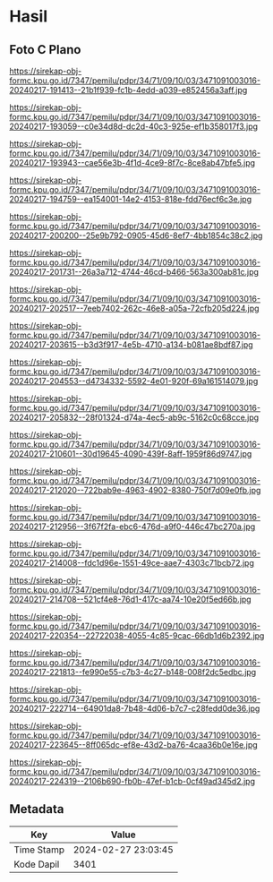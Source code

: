 # Hasil

## Foto C Plano

https://sirekap-obj-formc.kpu.go.id/7347/pemilu/pdpr/34/71/09/10/03/3471091003016-20240217-191413--21b1f939-fc1b-4edd-a039-e852456a3aff.jpg

https://sirekap-obj-formc.kpu.go.id/7347/pemilu/pdpr/34/71/09/10/03/3471091003016-20240217-193059--c0e34d8d-dc2d-40c3-925e-ef1b358017f3.jpg

https://sirekap-obj-formc.kpu.go.id/7347/pemilu/pdpr/34/71/09/10/03/3471091003016-20240217-193943--cae56e3b-4f1d-4ce9-8f7c-8ce8ab47bfe5.jpg

https://sirekap-obj-formc.kpu.go.id/7347/pemilu/pdpr/34/71/09/10/03/3471091003016-20240217-194759--ea154001-14e2-4153-818e-fdd76ecf6c3e.jpg

https://sirekap-obj-formc.kpu.go.id/7347/pemilu/pdpr/34/71/09/10/03/3471091003016-20240217-200200--25e9b792-0905-45d6-8ef7-4bb1854c38c2.jpg

https://sirekap-obj-formc.kpu.go.id/7347/pemilu/pdpr/34/71/09/10/03/3471091003016-20240217-201731--26a3a712-4744-46cd-b466-563a300ab81c.jpg

https://sirekap-obj-formc.kpu.go.id/7347/pemilu/pdpr/34/71/09/10/03/3471091003016-20240217-202517--7eeb7402-262c-46e8-a05a-72cfb205d224.jpg

https://sirekap-obj-formc.kpu.go.id/7347/pemilu/pdpr/34/71/09/10/03/3471091003016-20240217-203615--b3d3f917-4e5b-4710-a134-b081ae8bdf87.jpg

https://sirekap-obj-formc.kpu.go.id/7347/pemilu/pdpr/34/71/09/10/03/3471091003016-20240217-204553--d4734332-5592-4e01-920f-69a161514079.jpg

https://sirekap-obj-formc.kpu.go.id/7347/pemilu/pdpr/34/71/09/10/03/3471091003016-20240217-205832--28f01324-d74a-4ec5-ab9c-5162c0c68cce.jpg

https://sirekap-obj-formc.kpu.go.id/7347/pemilu/pdpr/34/71/09/10/03/3471091003016-20240217-210601--30d19645-4090-439f-8aff-1959f86d9747.jpg

https://sirekap-obj-formc.kpu.go.id/7347/pemilu/pdpr/34/71/09/10/03/3471091003016-20240217-212020--722bab9e-4963-4902-8380-750f7d09e0fb.jpg

https://sirekap-obj-formc.kpu.go.id/7347/pemilu/pdpr/34/71/09/10/03/3471091003016-20240217-212956--3f67f2fa-ebc6-476d-a9f0-446c47bc270a.jpg

https://sirekap-obj-formc.kpu.go.id/7347/pemilu/pdpr/34/71/09/10/03/3471091003016-20240217-214008--fdc1d96e-1551-49ce-aae7-4303c71bcb72.jpg

https://sirekap-obj-formc.kpu.go.id/7347/pemilu/pdpr/34/71/09/10/03/3471091003016-20240217-214708--521cf4e8-76d1-417c-aa74-10e20f5ed66b.jpg

https://sirekap-obj-formc.kpu.go.id/7347/pemilu/pdpr/34/71/09/10/03/3471091003016-20240217-220354--22722038-4055-4c85-9cac-66db1d6b2392.jpg

https://sirekap-obj-formc.kpu.go.id/7347/pemilu/pdpr/34/71/09/10/03/3471091003016-20240217-221813--fe990e55-c7b3-4c27-b148-008f2dc5edbc.jpg

https://sirekap-obj-formc.kpu.go.id/7347/pemilu/pdpr/34/71/09/10/03/3471091003016-20240217-222714--64901da8-7b48-4d06-b7c7-c28fedd0de36.jpg

https://sirekap-obj-formc.kpu.go.id/7347/pemilu/pdpr/34/71/09/10/03/3471091003016-20240217-223645--8ff065dc-ef8e-43d2-ba76-4caa36b0e16e.jpg

https://sirekap-obj-formc.kpu.go.id/7347/pemilu/pdpr/34/71/09/10/03/3471091003016-20240217-224319--2106b690-fb0b-47ef-b1cb-0cf49ad345d2.jpg


## Metadata

| Key        | Value               |
| ---------- | ------------------- |
| Time Stamp | 2024-02-27 23:03:45 |
| Kode Dapil | 3401                |



